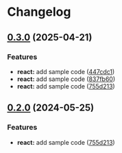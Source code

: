 # Changelog

## [0.3.0](https://github.com/Belartale/release-please-monorepo-example/compare/hello-react@v0.2.0...hello-react@v0.3.0) (2025-04-21)


### Features

* **react:** add sample code ([447cdc1](https://github.com/Belartale/release-please-monorepo-example/commit/447cdc1f643191b67053541e1663dba626829574))
* **react:** add sample code ([837fb60](https://github.com/Belartale/release-please-monorepo-example/commit/837fb6089cdceb543cc013079bfaa2e82c0ace2c))
* **react:** add sample code ([755d213](https://github.com/Belartale/release-please-monorepo-example/commit/755d2133dde08b8e1aeb2012256ee58b934fc346))

## [0.2.0](https://github.com/amarjanica/release-please-monorepo-example/compare/hello-react-v0.1.0...hello-react@v0.2.0) (2024-05-25)


### Features

* **react:** add sample code ([755d213](https://github.com/amarjanica/release-please-monorepo-example/commit/755d2133dde08b8e1aeb2012256ee58b934fc346))
